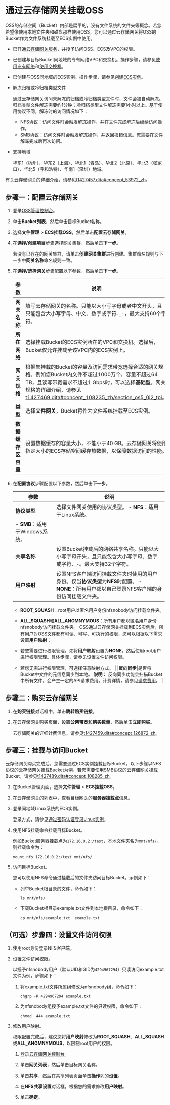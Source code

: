 # 通过云存储网关挂载OSS

OSS的存储空间（Bucket）内部是扁平的，没有文件系统的文件夹等概念。若您希望像使用本地文件夹和磁盘那样使用OSS，您可以通过云存储网关将OSS的Bucket作为文件系统挂载至ECS实例中使用。

-   已开通[云存储网关服务](https://sgwnew.console.aliyun.com/)，并授予访问OSS、ECS及VPC的权限。
-   已创建与目标Bucket同地域的专有网络VPC和交换机。操作步骤，请参见[使用专有网络](/cn.zh-CN/专有网络和交换机/使用专有网络.md)和[使用交换机](/cn.zh-CN/专有网络和交换机/使用交换机.md)。
-   已创建与OSS同地域的ECS实例。操作步骤，请参见[创建ECS实例](/cn.zh-CN/快速入门/通过控制台使用ECS实例（快捷版）.md)。

-   解冻归档或冷归档类型文件

    通过云存储网关访问未解冻的归档或冷归档类型文件时，文件会被自动解冻。归档类型文件解冻需要约1分钟；冷归档类型文件解冻需要1小时以上。基于使用协议不同，解冻时的访问情况如下：

    -   NFS协议：访问文件时会触发解冻操作，并在文件完成解冻后继续访问操作。
    -   SMB协议：访问文件时会触发解冻操作，并返回报错信息。您需要在文件解冻完成后再次访问。
-   支持地域

    华东1（杭州）、华东2（上海）、华北1（青岛）、华北2（北京）、华北3（张家口）、华北5（呼和浩特）、华南1（深圳）地域。


有关云存储网关的详细介绍，请参见[t1427457.dita\#concept\_53972\_zh](/cn.zh-CN/产品简介/什么是云存储网关CSG.md)。

## 步骤一：配置云存储网关

1.  登录[OSS管理控制台](https://oss.console.aliyun.com/)。

2.  单击**Bucket列表**，然后单击目标Bucket名称。

3.  选择**文件管理** \> **ECS挂载OSS**，然后单击**配置云存储网关**。

4.  在**选择/创建项目**步骤选择网关集群，然后单击**下一步**。

    若没有已存在的网关集群，请单击**创建网关集群**进行创建。集群命名规则与下一步中**网关名称**命名规则一致。

5.  在**选择/选择网关**步骤配置以下参数，然后单击**下一步**。

    |参数|说明|
    |--|--|
    |**网关名称**|填写云存储网关的名称。只能以大小写字母或者中文开头，且只能包含大小写字母、中文、数字或字符`._-`，最大支持60个字符。 |
    |**所在网络**|选择挂载Bucket的ECS实例所在的VPC和交换机。选择后，Bucket仅允许挂载至该VPC内的ECS实例上。|
    |**网关规格**|根据您挂载的Bucket的容量及访问需求带宽选择合适的网关规格。例如您Bucket内文件不超过1000万个，容量不超过64 TB，且读写带宽需求不超过1 Gbps时，可以选择**基础型**。网关规格的详细介绍，请参见[t1427469.dita\#concept\_108235\_zh/section\_os5\_0i2\_tpi](t1427469.dita#concept_108235_zh/section_os5_0i2_tpi)。 |
    |**类型**|选择**文件网关**，Bucket将作为文件系统挂载至ECS实例。|
    |**数据缓存区容量**|设置数据缓存的容量大小，不能小于40 GB。云存储网关将使用指定大小的ECS存储空间缓存热数据，以保障数据访问的性能。 |

6.  在**配置协议**步骤配置以下参数，然后单击**下一步**。

    |参数|说明|
    |--|--|
    |**协议类型**|选择文件网关使用的协议类型。    -   **NFS**：适用于Linux系统。
    -   **SMB**：适用于Windows系统。 |
    |**共享名称**|设置Bucket挂载后的网络共享名称。只能以大小写字母开头，且只能包含大小写字母、数字或字符`._-`。最大支持32个字符。 |
    |**用户映射**|设置NFS客户端访问挂载文件夹时使用的用户身份。仅当**协议类型**为**NFS**时配置。    -   **NONE**：所有用户都以自己登录NFS客户端的身份访问挂载文件夹。
    -   **ROOT\_SQUASH**：root用户以匿名用户身份nfsnobody访问挂载文件夹。
    -   **ALL\_SQUASH**和**ALL\_ANOMNYMOUS**：所有用户都以匿名用户身份nfsnobody访问挂载文件夹。
OSS通过云存储网关挂载到ECS实例后，所有用户对OSS文件都有可读、可写、可执行的权限，您可以根据以下需求设置**用户映射**：

    -   若您需要进行权限管理，先将**用户映射**设置为**NONE**，然后使用root用户进行权限管理。具体步骤，请参见[设置文件访问权限](#section_tp2_ibu_pb7)。
    -   若您无需进行权限管理，可选择任意映射方式。 |
    |**反向同步**|是否将Bucket中文件的元信息同步到本地。 **说明：** 反向同步功能会扫描Bucket中所有文件，会产生一定的API请求费用。计费详情，请参见[请求费用](/cn.zh-CN/计量计费/计量项和计费项/请求费用.md)。 |


## 步骤二：购买云存储网关

1.  在**购买链接**对话框中，单击**跳转购买链接**。

2.  在云存储网关购买页面，设置**公网带宽**和**购买数量**，然后单击**立即购买**。

    云存储网关的详细计费信息，请参见[t1427459.dita\#concept\_126872\_zh](/cn.zh-CN/计量计费/计量项和计费项.md)。


## 步骤三：挂载与访问Bucket

云存储网关购买完成后，您需要通过ECS实例挂载目标Bucket。以下步骤以NFS协议的云存储网关挂载Bucket为例，若您需要使用SMB协议的云存储网关挂载Bucket，请参见[t1427489.dita\#concept\_108285\_zh](/cn.zh-CN/云控制台用户指南/文件网关/访问共享目录/访问SMB共享目录.md)。

1.  在Bucket管理页面，选择**文件管理** \> **ECS挂载OSS**。

2.  在云存储网关的列表中，查看目标网关的**服务器挂载点**信息。

3.  登录同地域Linux系统的ECS实例。

    登录方式，请参见[通过密码认证登录Linux实例](/cn.zh-CN/实例/连接实例/使用VNC连接实例/通过密码认证登录Linux实例.md)。

4.  使用NFS挂载命令挂载目标Bucket。

    例如Bucket服务器挂载点为`172.16.0.2:/test`，本地文件夹名为`mnt/nfs/`，则挂载命令为：

    ```
    mount.nfs 172.16.0.2:/test mnt/nfs/
    ```

5.  访问目标Bucket。

    您可以使用NFS命令通过挂载后的文件夹访问目标Bucket。示例如下：

    -   列举Bucket根目录的文件，命令如下：

        ```
        ls mnt/nfs/
        ```

    -   下载Bucket根目录example.txt文件到本地根目录，命令如下：

        ```
        cp mnt/nfs/example.txt  example.txt
        ```


## （可选）步骤四：设置文件访问权限

1.  使用root身份登录NFS客户端。

2.  设置文件访问权限。

    以授予nfsnobody用户（默认UID和GID为`4294967294`）只读访问example.txt文件为例，步骤如下：

    1.  将example.txt文件所属组修改为nfsnobody组，命令如下：

        ```
        chgrp -R 4294967294 example.txt
        ```

    2.  为nfsnobody组授予example.txt文件的只读权限，命令如下：

        ```
        chmod  444 example.txt
        ```

3.  修改用户映射。

    权限配置完成后，建议您将**用户映射**修改为**ROOT\_SQUASH**、**ALL\_SQUASH**或**ALL\_ANOMNYMOUS**，以限制root用户的权限。

    1.  登录[云存储网关控制台](https://sgwnew.console.aliyun.com/)。

    2.  单击**网关列表**，然后单击目标网关名称。

    3.  单击**共享**，然后在共享列表页面单击**操作**列的**设置**。

    4.  在**NFS共享设置**对话框，根据您的需求修改**用户映射**。

    5.  单击**确定**。



